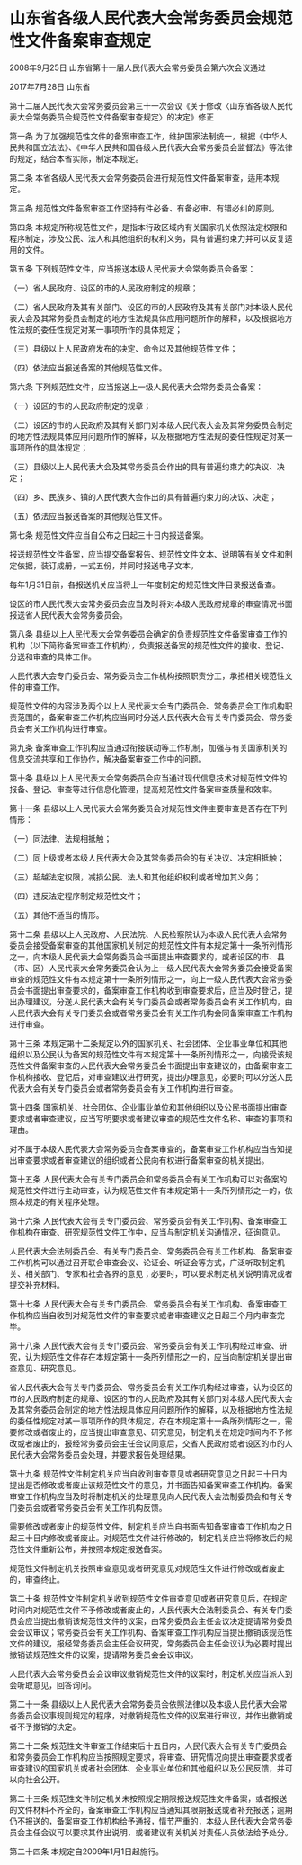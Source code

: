 # 山东省各级人民代表大会常务委员会规范性文件备案审查规定

2008年9月25日 山东省第十一届人民代表大会常务委员会第六次会议通过

2017年7月28日 山东省

第十二届人民代表大会常务委员会第三十一次会议《关于修改〈山东省各级人民代表大会常务委员会规范性文件备案审查规定〉的决定》修正

<!-- INFO END -->

第一条 为了加强规范性文件的备案审查工作，维护国家法制统一，根据《中华人民共和国立法法》、《中华人民共和国各级人民代表大会常务委员会监督法》等法律的规定，结合本省实际，制定本规定。

第二条 本省各级人民代表大会常务委员会进行规范性文件备案审查，适用本规定。

第三条 规范性文件备案审查工作坚持有件必备、有备必审、有错必纠的原则。

第四条 本规定所称规范性文件，是指本行政区域内有关国家机关依照法定权限和程序制定，涉及公民、法人和其他组织的权利义务，具有普遍约束力并可以反复适用的文件。

第五条 下列规范性文件，应当报送本级人民代表大会常务委员会备案：

（一）省人民政府、设区的市的人民政府制定的规章；

（二）省人民政府及其有关部门、设区的市的人民政府及其有关部门对本级人民代表大会及其常务委员会制定的地方性法规具体应用问题所作的解释，以及根据地方性法规的委任性规定对某一事项所作的具体规定；

（三）县级以上人民政府发布的决定、命令以及其他规范性文件；

（四）依法应当报送备案的其他规范性文件。

第六条 下列规范性文件，应当报送上一级人民代表大会常务委员会备案：

（一）设区的市的人民政府制定的规章；

（二）设区的市的人民政府及其有关部门对本级人民代表大会及其常务委员会制定的地方性法规具体应用问题所作的解释，以及根据地方性法规的委任性规定对某一事项所作的具体规定；

（三）县级以上人民代表大会及其常务委员会作出的具有普遍约束力的决议、决定；

（四）乡、民族乡、镇的人民代表大会作出的具有普遍约束力的决议、决定；

（五）依法应当报送备案的其他规范性文件。

第七条 规范性文件应当自公布之日起三十日内报送备案。

报送规范性文件备案，应当提交备案报告、规范性文件文本、说明等有关文件和制定依据，装订成册，一式五份，并同时报送电子文本。

每年1月31日前，各报送机关应当将上一年度制定的规范性文件目录报送备查。

设区的市人民代表大会常务委员会应当及时将对本级人民政府规章的审查情况书面报送省人民代表大会常务委员会。

第八条 县级以上人民代表大会常务委员会确定的负责规范性文件备案审查工作的机构（以下简称备案审查工作机构），负责报送备案的规范性文件的接收、登记、分送和审查的具体工作。

人民代表大会专门委员会、常务委员会工作机构按照职责分工，承担相关规范性文件的审查工作。

规范性文件的内容涉及两个以上人民代表大会专门委员会、常务委员会工作机构职责范围的，备案审查工作机构应当同时分送人民代表大会有关专门委员会、常务委员会有关工作机构进行审查。

第九条 备案审查工作机构应当通过衔接联动等工作机制，加强与有关国家机关的信息交流共享和工作协作，解决备案审查工作中的问题。

第十条 县级以上人民代表大会常务委员会应当通过现代信息技术对规范性文件的报备、登记、审查等进行信息化管理，提高规范性文件备案审查质量和效率。

第十一条 县级以上人民代表大会常务委员会对规范性文件主要审查是否存在下列情形：

（一）同法律、法规相抵触；

（二）同上级或者本级人民代表大会及其常务委员会的有关决议、决定相抵触；

（三）超越法定权限，减损公民、法人和其他组织权利或者增加其义务；

（四）违反法定程序制定规范性文件；

（五）其他不适当的情形。

第十二条 县级以上人民政府、人民法院、人民检察院认为本级人民代表大会常务委员会接受备案审查的其他国家机关制定的规范性文件有本规定第十一条所列情形之一，向本级人民代表大会常务委员会书面提出审查要求的，或者设区的市、县（市、区）人民代表大会常务委员会认为上一级人民代表大会常务委员会接受备案审查的规范性文件有本规定第十一条所列情形之一，向上一级人民代表大会常务委员会书面提出审查要求的，备案审查工作机构收到审查要求后，应当及时登记，提出办理建议，分送人民代表大会有关专门委员会或者常务委员会有关工作机构，由人民代表大会有关专门委员会或者常务委员会有关工作机构会同备案审查工作机构进行审查。

第十三条 本规定第十二条规定以外的国家机关、社会团体、企业事业单位和其他组织以及公民认为备案的规范性文件有本规定第十一条所列情形之一，向接受该规范性文件备案审查的人民代表大会常务委员会书面提出审查建议的，由备案审查工作机构接收、登记后，对审查建议进行研究，提出办理意见，必要时可以分送人民代表大会有关专门委员会或者常务委员会有关工作机构进行审查。

第十四条 国家机关、社会团体、企业事业单位和其他组织以及公民书面提出审查要求或者审查建议，应当写明要求或者建议审查的规范性文件名称、审查的事项和理由。

对不属于本级人民代表大会常务委员会备案审查的，备案审查工作机构应当告知提出审查要求或者审查建议的组织或者公民向有权进行备案审查的机关提出。

第十五条 人民代表大会有关专门委员会和常务委员会有关工作机构可以对备案的规范性文件进行主动审查，认为规范性文件有本规定第十一条所列情形之一的，依照本规定的有关程序处理。

第十六条 人民代表大会有关专门委员会、常务委员会有关工作机构、备案审查工作机构在审查、研究规范性文件工作中，应当与制定机关沟通情况，征询意见。

人民代表大会法制委员会、有关专门委员会、常务委员会有关工作机构、备案审查工作机构可以通过召开联合审查会议、论证会、听证会等方式，广泛听取制定机关、相关部门、专家和社会各界的意见；必要时，可以要求制定机关说明情况或者提交补充材料。

第十七条 人民代表大会有关专门委员会、常务委员会有关工作机构、备案审查工作机构应当自收到对规范性文件的审查要求或者审查建议之日起三个月内审查完毕。

第十八条 人民代表大会有关专门委员会、常务委员会有关工作机构经过审查、研究，认为规范性文件存在本规定第十一条所列情形之一的，应当向制定机关提出审查意见、研究意见。

省人民代表大会有关专门委员会、常务委员会有关工作机构经过审查，认为设区的市的人民政府制定的规章、设区的市的人民政府及其有关部门对本级人民代表大会及其常务委员会制定的地方性法规具体应用问题所作的解释，以及根据地方性法规的委任性规定对某一事项所作的具体规定，存在本规定第十一条所列情形之一，需要修改或者废止的，应当提出审查意见、研究意见，制定机关在规定时间内不予修改或者废止的，报经常务委员会主任会议同意后，交省人民政府或者设区的市的人民代表大会常务委员会处理，并要求报告处理结果。

第十九条 规范性文件制定机关应当自收到审查意见或者研究意见之日起三十日内提出是否修改或者废止该规范性文件的意见，并书面告知备案审查工作机构。备案审查工作机构应当及时将制定机关的处理意见向人民代表大会法制委员会和有关专门委员会或者常务委员会有关工作机构反馈。

需要修改或者废止的规范性文件，制定机关应当自书面告知备案审查工作机构之日起三十日内修改或者废止。对规范性文件进行修改的，制定机关应当将修改后的规范性文件重新公布，并按照本规定报送备案。

规范性文件制定机关按照审查意见或者研究意见对规范性文件进行修改或者废止的，审查终止。

第二十条 规范性文件制定机关收到规范性文件审查意见或者研究意见后，在规定时间内对规范性文件不予修改或者废止的，人民代表大会法制委员会、有关专门委员会应当提出撤销该规范性文件的议案，由常务委员会主任会议决定提请常务委员会会议审议；常务委员会有关工作机构、备案审查工作机构应当提出撤销该规范性文件的建议，报经常务委员会主任会议研究，常务委员会主任会议认为必要时提出撤销该规范性文件的议案，提请常务委员会会议审议。

人民代表大会常务委员会会议审议撤销规范性文件的议案时，制定机关应当派人到会听取意见，回答询问。

第二十一条 县级以上人民代表大会常务委员会依照法律以及本级人民代表大会常务委员会议事规则规定的程序，对撤销规范性文件的议案进行审议，并作出撤销或者不予撤销的决定。

第二十二条 规范性文件审查工作结束后十五日内，人民代表大会有关专门委员会和常务委员会工作机构应当按照规定要求，将审查、研究情况向提出审查要求或者审查建议的国家机关或者社会团体、企业事业单位和其他组织以及公民反馈，并可以向社会公开。

第二十三条 规范性文件制定机关未按照规定期限报送规范性文件备案，或者报送的文件材料不齐全的，备案审查工作机构应当通知其限期报送或者补充报送；逾期仍不报送的，备案审查工作机构给予通报，情节严重的，本级人民代表大会常务委员会主任会议可以要求其作出说明，或者建议有关机关对责任人员依法给予处分。

第二十四条 本规定自2009年1月1日起施行。

